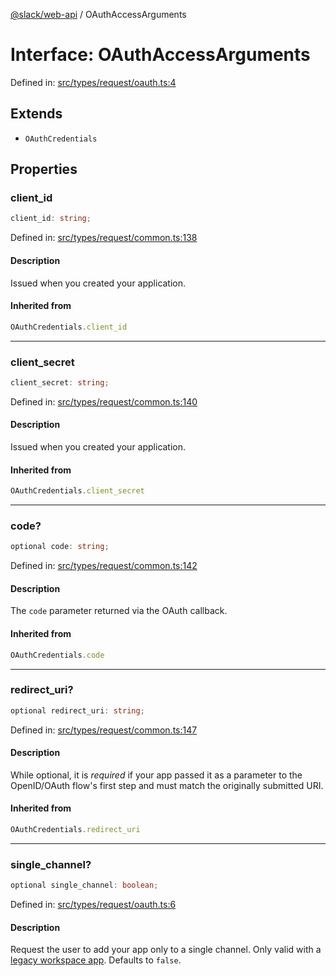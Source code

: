[@slack/web-api](../index.md) / OAuthAccessArguments

# Interface: OAuthAccessArguments

Defined in: [src/types/request/oauth.ts:4](https://github.com/slackapi/node-slack-sdk/blob/main/packages/web-api/src/types/request/oauth.ts#L4)

## Extends

- `OAuthCredentials`

## Properties

### client\_id

```ts
client_id: string;
```

Defined in: [src/types/request/common.ts:138](https://github.com/slackapi/node-slack-sdk/blob/main/packages/web-api/src/types/request/common.ts#L138)

#### Description

Issued when you created your application.

#### Inherited from

```ts
OAuthCredentials.client_id
```

***

### client\_secret

```ts
client_secret: string;
```

Defined in: [src/types/request/common.ts:140](https://github.com/slackapi/node-slack-sdk/blob/main/packages/web-api/src/types/request/common.ts#L140)

#### Description

Issued when you created your application.

#### Inherited from

```ts
OAuthCredentials.client_secret
```

***

### code?

```ts
optional code: string;
```

Defined in: [src/types/request/common.ts:142](https://github.com/slackapi/node-slack-sdk/blob/main/packages/web-api/src/types/request/common.ts#L142)

#### Description

The `code` parameter returned via the OAuth callback.

#### Inherited from

```ts
OAuthCredentials.code
```

***

### redirect\_uri?

```ts
optional redirect_uri: string;
```

Defined in: [src/types/request/common.ts:147](https://github.com/slackapi/node-slack-sdk/blob/main/packages/web-api/src/types/request/common.ts#L147)

#### Description

While optional, it is _required_ if your app passed it as a parameter to the OpenID/OAuth flow's
first step and must match the originally submitted URI.

#### Inherited from

```ts
OAuthCredentials.redirect_uri
```

***

### single\_channel?

```ts
optional single_channel: boolean;
```

Defined in: [src/types/request/oauth.ts:6](https://github.com/slackapi/node-slack-sdk/blob/main/packages/web-api/src/types/request/oauth.ts#L6)

#### Description

Request the user to add your app only to a single channel. Only valid with a [legacy workspace app](https://docs.slack.dev/legacy/legacy-steps-from-apps). Defaults to `false`.
